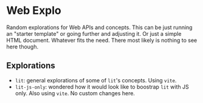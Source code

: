 # Web Explo

Random explorations for Web APIs and concepts. This can be just running an "starter template" or going further and adjusting it. Or just a simple HTML document. Whatever fits the need. There most likely is nothing to see here though.

## Explorations

* `lit`: general explorations of some of `lit`'s concepts. Using `vite`.
* `lit-js-only`: wondered how it would look like to boostrap `lit` with JS only. Also using `vite`. No custom changes here.
